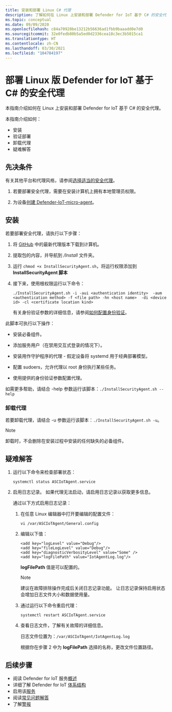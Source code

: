 ```yaml
---
title: 安装和部署 Linux C# 代理
description: 了解如何在 Linux 上安装和部署 Defender for IoT 基于 C# 的安全代理
ms.topic: conceptual
ms.date: 09/09/2020
ms.openlocfilehash: c84a70928be13212b56636ad1fbb9baaadd0e7d0
ms.sourcegitcommit: 32e0fedb80b5a5ed0d2336cea18c3ec3b5015ca1
ms.translationtype: HT
ms.contentlocale: zh-CN
ms.lasthandoff: 03/30/2021
ms.locfileid: "104784197"
---
```

# <a name="deploy-defender-for-iot-c-based-security-agent-for-linux"></a>部署 Linux 版 Defender for IoT 基于 C# 的安全代理

本指南介绍如何在 Linux 上安装和部署 Defender for IoT 基于 C# 的安全代理。

本指南介绍如何：

- 安装
- 验证部署
- 卸载代理
- 疑难解答

## <a name="prerequisites"></a>先决条件

有关其他平台和代理风格，请参阅[选择适当的安全代理](how-to-deploy-agent.md)。

1. 若要部署安全代理，需要在安装计算机上拥有本地管理员权限。

1. 为设备[创建 Defender-IoT-micro-agent](quickstart-create-security-twin.md)。

## <a name="installation"></a>安装

若要部署安全代理，请执行以下步骤：

1. 将 [GitHub](https://aka.ms/iot-security-github-cs) 中的最新代理版本下载到计算机。

1. 提取包的内容，并导航到 _/Install_ 文件夹。

1. 运行 `chmod +x InstallSecurityAgent.sh`，将运行权限添加到 **InstallSecurityAgent 脚本**

1. 接下来，使用根权限运行以下命令：

   ```
   ./InstallSecurityAgent.sh -i -aui <authentication identity>  -aum <authentication method> -f <file path> -hn <host name>  -di <device id> -cl <certificate location kind>
   ```

   有关身份验证参数的详细信息，请参阅[如何配置身份验证](concept-security-agent-authentication-methods.md)。

此脚本可执行以下操作：

- 安装必备组件。

- 添加服务用户（在禁用交互式登录的情况下）。

- 安装用作守护程序的代理 - 假定设备将 systemd 用于经典部署模型。

- 配置 sudoers，允许代理以 root 身份执行某些任务。

- 使用提供的身份验证参数配置代理。

如需更多帮助，请结合 -help 参数运行该脚本：`./InstallSecurityAgent.sh --help`

### <a name="uninstall-the-agent"></a>卸载代理

若要卸载代理，请结合 -u 参数运行该脚本：`./InstallSecurityAgent.sh -u`。

> [!NOTE]
> 卸载时，不会删除在安装过程中安装的任何缺失的必备组件。

## <a name="troubleshooting"></a>疑难解答

1. 运行以下命令来检查部署状态：

    `systemctl status ASCIoTAgent.service`

1. 启用日志记录。
   如果代理无法启动，请启用日志记录以获取更多信息。

   通过以下方式启用日志记录：

   1. 在任意 Linux 编辑器中打开要编辑的配置文件：

        `vi /var/ASCIoTAgent/General.config`

   1. 编辑以下值：

      ```
      <add key="logLevel" value="Debug"/>
      <add key="fileLogLevel" value="Debug"/>
      <add key="diagnosticVerbosityLevel" value="Some" />
      <add key="logFilePath" value="IotAgentLog.log"/>
      ```

       **logFilePath** 值是可以配置的。

       > [!NOTE]
       > 建议在故障排除操作完成后关闭日志记录功能。 让日志记录保持启用状态会增加日志文件大小和数据使用量。

   1. 通过运行以下命令重启代理：

       `systemctl restart ASCIoTAgent.service`

   1. 查看日志文件，了解有关故障的详细信息。

       日志文件位置为：`/var/ASCIoTAgent/IotAgentLog.log`

       根据你在步骤 2 中为 **logFilePath** 选择的名称，更改文件位置路径。

## <a name="next-steps"></a>后续步骤

- 阅读 Defender for IoT 服务[概述](overview.md)
- 详细了解 Defender for IoT [体系结构](architecture.md)
- 启用该[服务](quickstart-onboard-iot-hub.md)
- 阅读[常见问题解答](resources-frequently-asked-questions.md)
- 了解[警报](concept-security-alerts.md)
